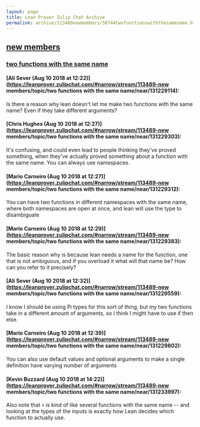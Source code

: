 ```yaml
---
layout: page
title: Lean Prover Zulip Chat Archive 
permalink: archive/113489newmembers/38744twofunctionswiththesamename.html
---
```


## [new members](index.html)
### [two functions with the same name](38744twofunctionswiththesamename.html)

#### [Ali Sever (Aug 10 2018 at 12:22)](https://leanprover.zulipchat.com/#narrow/stream/113489-new members/topic/two functions with the same name/near/131229114):
Is there a reason why lean doesn't let me make two functions with the same name? Even if they take different arguments?

#### [Chris Hughes (Aug 10 2018 at 12:27)](https://leanprover.zulipchat.com/#narrow/stream/113489-new members/topic/two functions with the same name/near/131229303):
It's confusing, and could even lead to people thinking they've proved something, when they've actually proved something about a function with the same name. You can always use namespaces.

#### [Mario Carneiro (Aug 10 2018 at 12:27)](https://leanprover.zulipchat.com/#narrow/stream/113489-new members/topic/two functions with the same name/near/131229312):
You can have two functions in different namespaces with the same name, where both namespaces are open at once, and lean will use the type to disambiguate

#### [Mario Carneiro (Aug 10 2018 at 12:29)](https://leanprover.zulipchat.com/#narrow/stream/113489-new members/topic/two functions with the same name/near/131229383):
The basic reason why is because lean needs a name for the function, one that is not ambiguous, and if you overload it what will that name be? How can you refer to it precisely?

#### [Ali Sever (Aug 10 2018 at 12:32)](https://leanprover.zulipchat.com/#narrow/stream/113489-new members/topic/two functions with the same name/near/131229559):
I know I should be using Pi types for this sort of thing, but my two functions take in a different amount of arguments, so I think I might have to use if then else.

#### [Mario Carneiro (Aug 10 2018 at 12:39)](https://leanprover.zulipchat.com/#narrow/stream/113489-new members/topic/two functions with the same name/near/131229802):
You can also use default values and optional arguments to make a single definition have varying number of arguments

#### [Kevin Buzzard (Aug 10 2018 at 14:22)](https://leanprover.zulipchat.com/#narrow/stream/113489-new members/topic/two functions with the same name/near/131233997):
Also note that `+` is kind of like several functions with the same name -- and looking at the types of the inputs is exactly how Lean decides which function to actually use.

